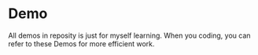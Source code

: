 # Demo
All demos in reposity is just for myself learning.  When you coding, you can refer to these Demos for more efficient work.


